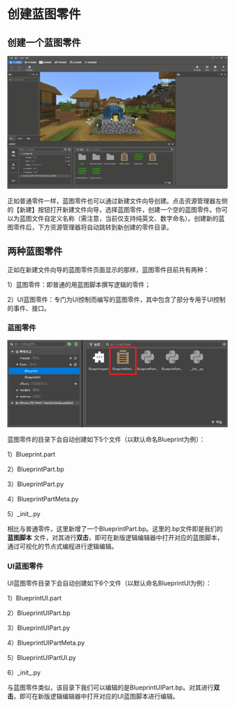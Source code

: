 # 创建蓝图零件



## 创建一个蓝图零件

![2-1](./images/2-1.gif)

正如普通零件一样，蓝图零件也可以通过新建文件向导创建。点击资源管理器左侧的【新建】按钮打开新建文件向导，选择蓝图零件，创建一个空的蓝图零件。你可以为蓝图文件自定义名称（需注意，当前仅支持纯英文、数字命名）。创建新的蓝图零件后，下方资源管理器将自动跳转到新创建的零件目录。



## 两种蓝图零件

正如在新建文件向导的蓝图零件页面显示的那样，蓝图零件目前共有两种：

1）蓝图零件：即普通的用蓝图脚本撰写逻辑的零件；

2）UI蓝图零件：专门为UI控制而编写的蓝图零件，其中包含了部分专用于UI控制的事件、接口。



### 蓝图零件

![2-2](./images/2-2.png)

蓝图零件的目录下会自动创建如下5个文件（以默认命名Blueprint为例）：

1）Blueprint.part

2）BlueprintPart.bp

3）BlueprintPart.py

4）BlueprintPartMeta.py

5）\_init_.py

相比与普通零件，这里新增了一个BlueprintPart.bp。这里的.bp文件即是我们的 **蓝图脚本** 文件，对其进行**双击**，即可在新版逻辑编辑器中打开对应的蓝图脚本，通过可视化的节点式编程进行逻辑编辑。



### UI蓝图零件

UI蓝图零件目录下会自动创建如下6个文件（以默认命名BlueprintUI为例）：

1）BlueprintUI.part

2）BlueprintUIPart.bp

3）BlueprintUIPart.py

4）BlueprintUIPartMeta.py

5）BlueprintUIPartUI.py

6）\_init_.py

与蓝图零件类似，该目录下我们可以编辑的是BlueprintUIPart.bp。对其进行**双击**，即可在新版逻辑编辑器中打开对应的UI蓝图脚本进行编辑。



